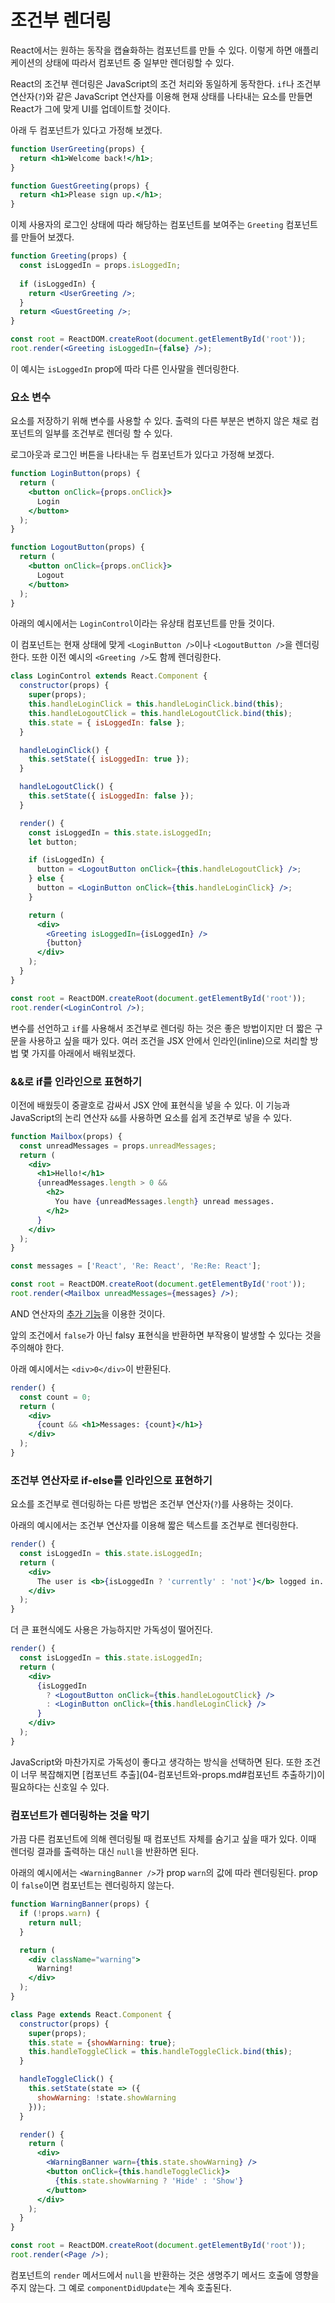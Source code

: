 # 조건부 렌더링

React에서는 원하는 동작을 캡슐화하는 컴포넌트를 만들 수 있다. 이렇게 하면 애플리케이션의 상태에 따라서 컴포넌트 중 일부만 렌더링할 수 있다.

React의 조건부 렌더링은 JavaScript의 조건 처리와 동일하게 동작한다.  `if`나  조건부 연산자(`?`)와 같은 JavaScript 연산자를 이용해 현재 상태를 나타내는 요소를 만들면 React가 그에 맞게 UI를 업데이트할 것이다.

아래 두 컴포넌트가 있다고 가정해 보겠다.

```jsx
function UserGreeting(props) {
  return <h1>Welcome back!</h1>;
}

function GuestGreeting(props) {
  return <h1>Please sign up.</h1>;
}
```

이제 사용자의 로그인 상태에 따라 해당하는 컴포넌트를 보여주는 `Greeting` 컴포넌트를 만들어 보겠다.

```jsx
function Greeting(props) {
  const isLoggedIn = props.isLoggedIn;
  
  if (isLoggedIn) {
    return <UserGreeting />;
  }
  return <GuestGreeting />;
}

const root = ReactDOM.createRoot(document.getElementById('root'));
root.render(<Greeting isLoggedIn={false} />);
```

이 예시는  `isLoggedIn`  prop에 따라 다른 인사말을 렌더링한다.

### 요소 변수

요소를 저장하기 위해 변수를 사용할 수 있다. 출력의 다른 부분은 변하지 않은 채로 컴포넌트의 일부를 조건부로 렌더링 할 수 있다.

로그아웃과 로그인 버튼을 나타내는 두 컴포넌트가 있다고 가정해 보겠다.

```jsx
function LoginButton(props) {
  return (
    <button onClick={props.onClick}>
      Login
    </button>
  );
}

function LogoutButton(props) {
  return (
    <button onClick={props.onClick}>
      Logout
    </button>
  );
}
```

아래의 예시에서는  `LoginControl`이라는 유상태 컴포넌트를 만들 것이다.

이 컴포넌트는 현재 상태에 맞게  `<LoginButton />`이나  `<LogoutButton />`을 렌더링한다. 또한 이전 예시의 `<Greeting />`도 함께 렌더링한다.

```jsx
class LoginControl extends React.Component {
  constructor(props) {
    super(props);
    this.handleLoginClick = this.handleLoginClick.bind(this);
    this.handleLogoutClick = this.handleLogoutClick.bind(this);
    this.state = { isLoggedIn: false };
  }

  handleLoginClick() {
    this.setState({ isLoggedIn: true });
  }

  handleLogoutClick() {
    this.setState({ isLoggedIn: false });
  }

  render() {
    const isLoggedIn = this.state.isLoggedIn;
    let button;

    if (isLoggedIn) {
      button = <LogoutButton onClick={this.handleLogoutClick} />;
    } else {
      button = <LoginButton onClick={this.handleLoginClick} />;
    }

    return (
      <div>
        <Greeting isLoggedIn={isLoggedIn} />
        {button}
      </div>
    );
  }
}

const root = ReactDOM.createRoot(document.getElementById('root')); 
root.render(<LoginControl />);
```

변수를 선언하고  `if`를 사용해서 조건부로 렌더링 하는 것은 좋은 방법이지만 더 짧은 구문을 사용하고 싶을 때가 있다. 여러 조건을 JSX 안에서 인라인(inline)으로 처리할 방법 몇 가지를 아래에서 배워보겠다.

### &&로 if를 인라인으로 표현하기

이전에 배웠듯이 중괄호로 감싸서 JSX 안에 표현식을 넣을 수 있다. 이 기능과 JavaScript의 논리 연산자 `&&`를 사용하면 요소를 쉽게 조건부로 넣을 수 있다.

```jsx
function Mailbox(props) {
  const unreadMessages = props.unreadMessages;
  return (
    <div>
      <h1>Hello!</h1>
      {unreadMessages.length > 0 &&
        <h2>
          You have {unreadMessages.length} unread messages.
        </h2>
      }
    </div>
  );
}

const messages = ['React', 'Re: React', 'Re:Re: React'];

const root = ReactDOM.createRoot(document.getElementById('root')); 
root.render(<Mailbox unreadMessages={messages} />);
```

AND 연산자의 [추가 기능](https://github.com/autroshot/studyroom/blob/main/01-javascript/01-%EC%BD%94%EC%96%B4%20%EC%9E%90%EB%B0%94%EC%8A%A4%ED%81%AC%EB%A6%BD%ED%8A%B8/02-%EC%9E%90%EB%B0%94%EC%8A%A4%ED%81%AC%EB%A6%BD%ED%8A%B8%20%EA%B8%B0%EB%B3%B8/11-%EB%85%BC%EB%A6%AC%20%EC%97%B0%EC%82%B0%EC%9E%90.md#-and)을 이용한 것이다.

앞의 조건에서 `false`가 아닌 falsy 표현식을 반환하면 부작용이 발생할 수 있다는 것을 주의해야 한다.

아래 예시에서는 `<div>0</div>`이 반환된다.

```jsx
render() {
  const count = 0;
  return (
    <div>
      {count && <h1>Messages: {count}</h1>}
    </div>
  );
}
```

### 조건부 연산자로 if-else를 인라인으로 표현하기

요소를 조건부로 렌더링하는 다른 방법은 조건부 연산자(`?`)를 사용하는 것이다.

아래의 예시에서는 조건부 연산자를 이용해 짧은 텍스트를 조건부로 렌더링한다.

```jsx
render() {
  const isLoggedIn = this.state.isLoggedIn;
  return (
    <div>
      The user is <b>{isLoggedIn ? 'currently' : 'not'}</b> logged in.
    </div>
  );
}
```

더 큰 표현식에도 사용은 가능하지만 가독성이 떨어진다.

```jsx
render() {
  const isLoggedIn = this.state.isLoggedIn;
  return (
    <div>
      {isLoggedIn
        ? <LogoutButton onClick={this.handleLogoutClick} />
        : <LoginButton onClick={this.handleLoginClick} />
      }
    </div>
  );
}
```

JavaScript와 마찬가지로 가독성이 좋다고 생각하는 방식을 선택하면 된다. 또한 조건이 너무 복잡해지면  [컴포넌트 추출](04-컴포넌트와-props.md#컴포넌트 추출하기)이 필요하다는 신호일 수 있다.

### 컴포넌트가 렌더링하는 것을 막기

가끔 다른 컴포넌트에 의해 렌더링될 때 컴포넌트 자체를 숨기고 싶을 때가 있다. 이때 렌더링 결과를 출력하는 대신  `null`을 반환하면 된다.

아래의 예시에서는  `<WarningBanner />`가  prop `warn`의 값에 따라 렌더링된다. prop이  `false`이면 컴포넌트는 렌더링하지 않는다.

```jsx
function WarningBanner(props) {
  if (!props.warn) {
    return null;
  }

  return (
    <div className="warning">
      Warning!
    </div>
  );
}

class Page extends React.Component {
  constructor(props) {
    super(props);
    this.state = {showWarning: true};
    this.handleToggleClick = this.handleToggleClick.bind(this);
  }

  handleToggleClick() {
    this.setState(state => ({
      showWarning: !state.showWarning
    }));
  }

  render() {
    return (
      <div>
        <WarningBanner warn={this.state.showWarning} />
        <button onClick={this.handleToggleClick}>
          {this.state.showWarning ? 'Hide' : 'Show'}
        </button>
      </div>
    );
  }
}

const root = ReactDOM.createRoot(document.getElementById('root')); 
root.render(<Page />);
```

컴포넌트의 `render` 메서드에서 `null`을 반환하는 것은 생명주기 메서드 호출에 영향을 주지 않는다. 그 예로 `componentDidUpdate`는 계속 호출된다.
